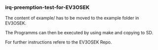 ### irq-preemption-test-for-EV3OSEK

The content of example/ has to be moved to the example folder in EV3OSEK.

The Programms can then be executed by using make and copying to SD. 

For further instructions refere to the EV3OSEK Repo.


